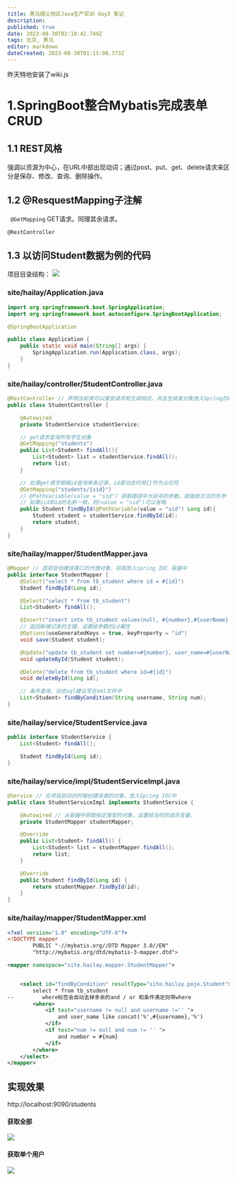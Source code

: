 ```yaml
---
title: 黑马顺义校区Java生产实训 day3 笔记
description: 
published: true
date: 2023-08-30T02:10:42.749Z
tags: 北京, 黑马
editor: markdown
dateCreated: 2023-08-30T01:15:08.373Z
---
```


昨天特地安装了wiki.js

# 1.SpringBoot整合Mybatis完成表单CRUD

## 1.1 REST风格
强调以资源为中心，在URL中部出现动词；通过post、put、get、delete请求来区分是保存、修改、查询、删除操作。

## 1.2 @ResquestMapping子注解
`` @GetMapping`` GET请求。同理其余请求。

``@RestController``
## 1.3 以访问Student数据为例的代码
项目目录结构：
![](https://qiniu.oos.hailay.site/img/20230830100123.png)

### site/hailay/Application.java
```java
import org.springframework.boot.SpringApplication;
import org.springframework.boot.autoconfigure.SpringBootApplication;

@SpringBootApplication

public class Application {
    public static void main(String[] args) {
        SpringApplication.run(Application.class, args);
    }
}

```

### site/hailay/controller/StudentController.java
```java
@RestController // 声明当前类可以接受请求和生成响应，并且生成类对象放入SpringIOC中
public class StudentController {

    @Autowired
    private StudentService studentService;

    // get请求查询所有学生对象
    @GetMapping("students")
    public List<Student> findAll(){
        List<Student> list = studentService.findAll();
        return list;
    }

    // 处理get请求根据id查询单条记录，id是动态时用{}作为占位符
    @GetMapping("students/{sid}")
    // @PathVariable(value = "sid") 获取路径中大括号的参数，赋值给方法的形参
    // 如果sid和id的名称一致，则(value = "sid")可以省略
    public Student findById(@PathVariable(value = "sid") Long id){
        Student student = studentService.findById(id);
        return student;
    }
}

```

### site/hailay/mapper/StudentMapper.java
```java
@Mapper // 底层会创建该接口的代理对象，将其放入spring IOC 容器中
public interface StudentMapper {
    @Select("select * from tb_student where id = #{id}")
    Student findById(Long id);

    @Select("select * from tb_student")
    List<Student> findAll();

    @Insert("insert into tb_student values(null, #{number},#{userName}, #{birthday}, #{address})")
    // 返回新增记录的主键，设置给参数的id属性
    @Options(useGeneratedKeys = true, keyProperty = "id")
    void save(Student student);

    @Update("update tb_student set number=#{number}, user_name=#{userName}, birthday=#{birthday}, address=#{address} where id=#{id}")
    void updateById(Student student);

    @Delete("delete from tb_student where id=#{id}")
    void deleteById(Long id);

    // 条件查询，动态sql建议写在xml文件中
    List<Student> findByCondition(String username, String num);
}
```
### site/hailay/service/StudentService.java
```java
public interface StudentService {
    List<Student> findAll();

    Student findById(Long id);
}

```
### site/hailay/service/impl/StudentServiceImpl.java
```java
@Service // 在项目启动的时候创建该类的对象，放入Spring IOC中
public class StudentServiceImpl implements StudentService {

    @Autowired // 从容器中获取指定类型的对象，设置给当时的成员变量。
    private StudentMapper studentMapper;

    @Override
    public List<Student> findAll() {
        List<Student> list = studentMapper.findAll();
        return list;
    }

    @Override
    public Student findById(Long id) {
        return studentMapper.findById(id);
    }
}
```

### site/hailay/mapper/StudentMapper.xml
````xml
<?xml version="1.0" encoding="UTF-8"?>
<!DOCTYPE mapper
        PUBLIC "-//mybatis.org//DTD Mapper 3.0//EN"
        "http://mybatis.org/dtd/mybatis-3-mapper.dtd">

<mapper namespace="site.hailay.mapper.StudentMapper">


    <select id="findByCondition" resultType="site.hailay.pojo.Student">
        select * from tb_student
--         where标签会自动去掉多余的and / or 和条件满足则带where
        <where>
            <if test="username != null and username !='' ">
                and user_name like concat('%',#{username},'%')
            </if>
            <if test="num != null and num != '' ">
                and number = #{num}
            </if>
        </where>
    </select>
</mapper>
````

## 实现效果
http://localhost:9090/students

#### 获取全部
![](https://qiniu.oos.hailay.site/img/20230830095530.png)

#### 获取单个用户

![](https://qiniu.oos.hailay.site/img/20230830095752.png)


